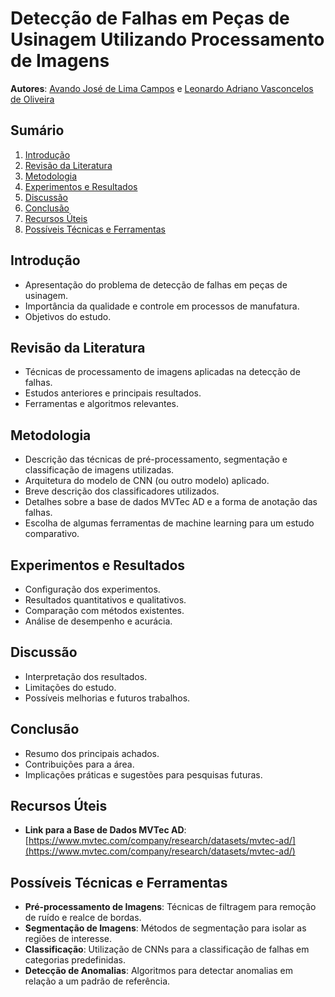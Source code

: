 # Detecção de Falhas em Peças de Usinagem Utilizando Processamento de Imagens
**Autores**: [Avando José de Lima Campos](https://github.com/avandocampos) e [Leonardo Adriano Vasconcelos de Oliveira](https://github.com/Liou8)

## Sumário
1. [Introdução](#introdução)
2. [Revisão da Literatura](#revisão-da-literatura)
3. [Metodologia](#metodologia)
4. [Experimentos e Resultados](#experimentos-e-resultados)
5. [Discussão](#discussão)
6. [Conclusão](#conclusão)
7. [Recursos Úteis](#recursos-úteis)
8. [Possíveis Técnicas e Ferramentas](#possíveis-técnicas-e-ferramentas)

## Introdução
- Apresentação do problema de detecção de falhas em peças de usinagem.
- Importância da qualidade e controle em processos de manufatura.
- Objetivos do estudo.

## Revisão da Literatura
- Técnicas de processamento de imagens aplicadas na detecção de falhas.
- Estudos anteriores e principais resultados.
- Ferramentas e algoritmos relevantes.

## Metodologia
- Descrição das técnicas de pré-processamento, segmentação e classificação de imagens utilizadas.
- Arquitetura do modelo de CNN (ou outro modelo) aplicado.
- Breve descrição dos classificadores utilizados.
- Detalhes sobre a base de dados MVTec AD e a forma de anotação das falhas.
- Escolha de algumas ferramentas de machine learning para um estudo comparativo.

## Experimentos e Resultados
- Configuração dos experimentos.
- Resultados quantitativos e qualitativos.
- Comparação com métodos existentes.
- Análise de desempenho e acurácia.

## Discussão
- Interpretação dos resultados.
- Limitações do estudo.
- Possíveis melhorias e futuros trabalhos.

## Conclusão
- Resumo dos principais achados.
- Contribuições para a área.
- Implicações práticas e sugestões para pesquisas futuras.

## Recursos Úteis
- **Link para a Base de Dados MVTec AD**: [https://www.mvtec.com/company/research/datasets/mvtec-ad/](https://www.mvtec.com/company/research/datasets/mvtec-ad/)

## Possíveis Técnicas e Ferramentas
- **Pré-processamento de Imagens**: Técnicas de filtragem para remoção de ruído e realce de bordas.
- **Segmentação de Imagens**: Métodos de segmentação para isolar as regiões de interesse.
- **Classificação**: Utilização de CNNs para a classificação de falhas em categorias predefinidas.
- **Detecção de Anomalias**: Algoritmos para detectar anomalias em relação a um padrão de referência.
